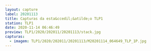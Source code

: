 ```yaml
---
layout: capture
label: 20201113
title: Capturas da esta&ccedil;&atilde;o TLP1
station: TLP1
date: 2020-11-14 06:46:49
preview: TLP1/2020/202011/20201113/stack.jpg
capturas:
  - imagem: TLP1/2020/202011/20201113/M20201114_064649_TLP_1P.jpg
---
```


